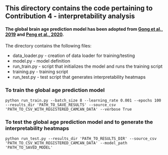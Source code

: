 ## This directory contains the code pertaining to Contribution 4 - interpretability analysis

#### The global brain age prediction model has been adopted from [Gong et al., 2019](https://www.frontiersin.org/articles/10.3389/fpsyt.2021.627996/full) and [Peng et al., 2020](https://www.sciencedirect.com/science/article/pii/S1361841520302358).

The directory contains the following files:
* data_loader.py - creation of data loader for training/testing
* model.py - model definition
* run_train.py - script that initializes the model and runs the training script
* training.py - training script
* run_test.py - test script that generates interpretability heatmaps

### To train the global age prediction model
````
python run_train.py --batch_size 8 --learning_rate 0.001 --epochs 100 --results_dir 'PATH_TO_SAVE_RESULTS' --source_csv 'PATH_TO_CSV_WITH_REGISTERED_CAMCAN_DATA' --verbose True
````

### To test the global age prediction model and to generate the interpretability heatmaps
````
python run_test.py --results_dir 'PATH_TO_RESULTS_DIR' --source_csv 'PATH_TO_CSV_WITH_REGISTERED_CAMCAN_DATA' --model_path 'PATH_TO_SAVED_MODEL'
````


